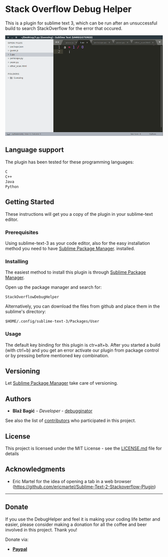 # Stack Overflow Debug Helper

This is a plugin for sublime text 3, which can be run after an unsuccessful build to search StackOverflow for the error that occured. 

<img src="https://raw.githubusercontent.com/bahi-2/SO-debug-helper/master/docs/debugHelper_demo.gif" width="848">

## Language support

The plugin has been tested for these programming languages:
```
C
C++
Java
Python
```

## Getting Started

These instructions will get you a copy of the plugin in your sublime-text editor.

### Prerequisites

Using sublime-text-3 as your code editor, also for the easy installation method you need to have [Sublime Package Manager](http://wbond.net/sublime_packages/package_control). installed.

### Installing

The easiest method to install this plugin is through [Sublime Package Manager](http://wbond.net/sublime_packages/package_control).

Open up the package manager and search for:
```
StackOverflowDebugHelper
```

Alternatively, you can download the files from github and place them in the sublime's directory:

```
$HOME/.config/sublime-text-3/Packages/User
```

### Usage

The default key binding for this plugin is ctr+alt+b. After you started a build (with ctrl+b) and you get an error activate our plugin from package control or by pressing before mentioned key combination.

## Versioning

Let [Sublime Package Manager](http://wbond.net/sublime_packages/package_control) take care of versioning.

## Authors

* **Blaž Bagić** - *Developer* - [debugginator](https://github.com/debugginator)

See also the list of [contributors](https://github.com/your/project/contributors) who participated in this project.

## License

This project is licensed under the MIT License - see the [LICENSE.md](LICENSE.md) file for details

## Acknowledgments

* Eric Martel for the idea of opening a tab in a web browser (https://github.com/ericmartel/Sublime-Text-2-Stackoverflow-Plugin)

---------------------------

## Donate

If you use the DebugHelper and feel it is making your coding life better and easier, please consider making a donation for all the coffee and beer involved in this project. Thank you!

Donate via:

* [**Paypal**](https://paypal.me/blazbagic)
